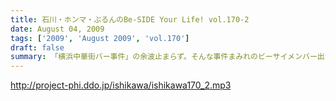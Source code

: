 ```yaml
---
title: 石川・ホンマ・ぶるんのBe-SIDE Your Life! vol.170-2
date: August 04, 2009
tags: ['2009', 'August 2009', 'vol.170']
draft: false
summary: 「横浜中華街バー事件」の余波止まらず。そんな事件まみれのビーサイメンバー出演のＤＶＤ第二弾の感想もお待ちしています！NAMAE
---
```


http://project-phi.ddo.jp/ishikawa/ishikawa170_2.mp3
